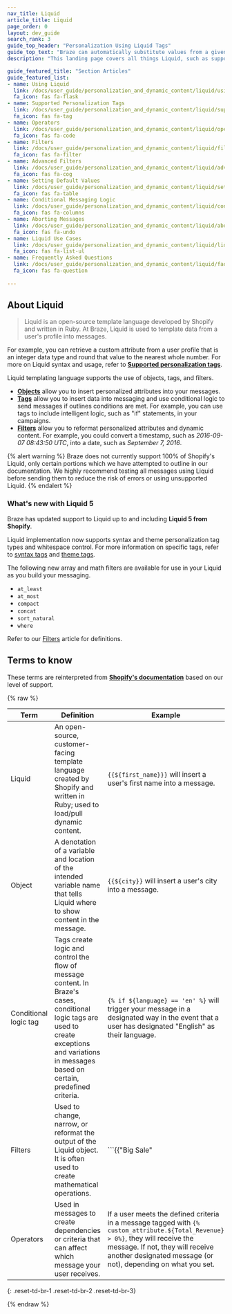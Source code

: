 ```yaml
---
nav_title: Liquid
article_title: Liquid
page_order: 0
layout: dev_guide
search_rank: 3
guide_top_header: "Personalization Using Liquid Tags"
guide_top_text: "Braze can automatically substitute values from a given user into your messages. Put your expression inside of two sets of curly brackets to notify Braze that you'll be using an interpolated value. Inside of these brackets, any user values that you want to substitute must be surrounded by an additional set of brackets with a dollar sign in front of them.<br><br>For more on Liquid, check out our guided <b><a href='https://learning.braze.com/path/dynamic-personalization-with-liquid'>Dynamic Personalization with Liquid</a></b> Braze Learning path!"
description: "This landing page covers all things Liquid, such as supported personalization tags, filters, setting default values, and more."

guide_featured_title: "Section Articles"
guide_featured_list:
- name: Using Liquid
  link: /docs/user_guide/personalization_and_dynamic_content/liquid/using_liquid/
  fa_icon: fas fa-flask
- name: Supported Personalization Tags
  link: /docs/user_guide/personalization_and_dynamic_content/liquid/supported_personalization_tags/
  fa_icon: fas fa-tag
- name: Operators
  link: /docs/user_guide/personalization_and_dynamic_content/liquid/operators/
  fa_icon: fas fa-code
- name: Filters
  link: /docs/user_guide/personalization_and_dynamic_content/liquid/filters/
  fa_icon: fas fa-filter
- name: Advanced Filters
  link: /docs/user_guide/personalization_and_dynamic_content/liquid/advanced_filters/
  fa_icon: fas fa-cog
- name: Setting Default Values
  link: /docs/user_guide/personalization_and_dynamic_content/liquid/setting_default_values/
  fa_icon: fas fa-table
- name: Conditional Messaging Logic
  link: /docs/user_guide/personalization_and_dynamic_content/liquid/conditional_logic/
  fa_icon: fas fa-columns
- name: Aborting Messages
  link: /docs/user_guide/personalization_and_dynamic_content/liquid/aborting_messages/
  fa_icon: fas fa-undo
- name: Liquid Use Cases
  link: /docs/user_guide/personalization_and_dynamic_content/liquid/liquid_use_cases/
  fa_icon: fas fa-list-ul
- name: Frequently Asked Questions
  link: /docs/user_guide/personalization_and_dynamic_content/liquid/faq/
  fa_icon: fas fa-question
  
---
```


## About Liquid

> Liquid is an open-source template language developed by Shopify and written in Ruby. At Braze, Liquid is used to template data from a user's profile into messages. 

For example, you can retrieve a custom attribute from a user profile that is an integer data type and round that value to the nearest whole number. For more on Liquid syntax and usage, refer to [**Supported personalization tags**][1].

Liquid templating language supports the use of objects, tags, and filters.

- [**Objects**]({{site.baseurl}}/user_guide/personalization_and_dynamic_content/liquid/) allow you to insert personalized attributes into your messages.
- [**Tags**]({{site.baseurl}}/user_guide/personalization_and_dynamic_content/liquid/supported_personalization_tags/) allow you to insert data into messaging and use conditional logic to send messages if outlines conditions are met. For example, you can use tags to include intelligent logic, such as "if" statements, in your campaigns.
- [**Filters**]({{site.baseurl}}/user_guide/personalization_and_dynamic_content/liquid/filters/) allow you to reformat personalized attributes and dynamic content. For example, you could convert a timestamp, such as *2016-09-07 08:43:50 UTC*, into a date, such as *September 7, 2016*.

{% alert warning %}
Braze does not currently support 100% of Shopify's Liquid, only certain portions which we have attempted to outline in our documentation. We highly recommend testing all messages using Liquid before sending them to reduce the risk of errors or using unsupported Liquid.
{% endalert %}

### What's new with Liquid 5

Braze has updated support to Liquid up to and including **Liquid 5 from Shopify**. 

Liquid implementation now supports syntax and theme personalization tag types and whitespace control. For more information on specific tags, refer to [syntax tags]({{site.baseurl}}/user_guide/personalization_and_dynamic_content/liquid/supported_personalization_tags/#syntax-tags) and [theme tags]({{site.baseurl}}/user_guide/personalization_and_dynamic_content/liquid/supported_personalization_tags/#theme-tags). 

The following new array and math filters are available for use in your Liquid as you build your messaging.
- `at_least`
- `at_most`
- `compact`
- `concat`
- `sort_natural`
- `where`

Refer to our [Filters]({{site.baseurl}}/user_guide/personalization_and_dynamic_content/liquid/filters/) article for definitions.

## Terms to know

These terms are reinterpreted from [**Shopify's documentation**](https://shopify.github.io/liquid/basics/introduction/) based on our level of support.

{% raw %}

| Term | Definition | Example |  
|---|---|---|
| Liquid | An open-source, customer-facing template language created by Shopify and written in Ruby; used to load/pull dynamic content. | `{{${first_name}}}` will insert a user's first name into a message. |
| Object | A denotation of a variable and location of the intended variable name that tells Liquid where to show content in the message. | `{{${city}}` will insert a user's city into a message. |
| Conditional logic tag | Tags create logic and control the flow of message content. In Braze's cases, conditional logic tags are used to create exceptions and variations in messages based on certain, predefined criteria. | ```{% if ${language} == 'en' %}``` will trigger your message in a designated way in the event that a user has designated "English" as their language. |
| Filters | Used to change, narrow, or reformat the output of the Liquid object. It is often used to create mathematical operations. | ```{{"Big Sale" | upcase}}``` will cause the words "Big Sale" to appear as "BIG SALE" in the message. |
| Operators | Used in messages to create dependencies or criteria that can affect which message your user receives. | If a user meets the defined criteria in a message tagged with `{% custom_attribute.${Total_Revenue} > 0%}`, they will receive the message. If not, they will receive another designated message (or not), depending on what you set. |
{: .reset-td-br-1 .reset-td-br-2 .reset-td-br-3}

{% endraw %}

<br>

[1]: {{site.baseurl}}/user_guide/personalization_and_dynamic_content/liquid/supported_personalization_tags/

